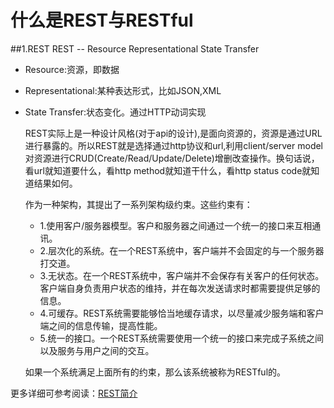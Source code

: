 # 什么是REST与RESTful

##1.REST
REST -- Resource Representational State Transfer

- Resource:资源，即数据
- Representational:某种表达形式，比如JSON,XML
- State Transfer:状态变化。通过HTTP动词实现

   REST实际上是一种设计风格(对于api的设计),是面向资源的，资源是通过URL进行暴露的。所以REST就是选择通过http协议和url,利用client/server model对资源进行CRUD(Create/Read/Update/Delete)增删改查操作。换句话说，看url就知道要什么，看http method就知道干什么，看http status code就知道结果如何。
   
   作为一种架构，其提出了一系列架构级约束。这些约束有：
  
  - 1.使用客户/服务器模型。客户和服务器之间通过一个统一的接口来互相通讯。
  - 2.层次化的系统。在一个REST系统中，客户端并不会固定的与一个服务器打交道。
  - 3.无状态。在一个REST系统中，客户端并不会保存有关客户的任何状态。客户端自身负责用户状态的维持，并在每次发送请求时都需要提供足够的信息。
  - 4.可缓存。REST系统需要能够恰当地缓存请求，以尽量减少服务端和客户端之间的信息传输，提高性能。
  - 5.统一的接口。一个REST系统需要使用一个统一的接口来完成子系统之间以及服务与用户之间的交互。 

  如果一个系统满足上面所有的约束，那么该系统被称为RESTful的。

更多详细可参考阅读：[REST简介](https://www.cnblogs.com/loveis715/p/4669091.html)


